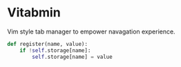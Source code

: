 # Vitabmin
Vim style tab manager to empower navagation experience.

```Python
def register(name, value):
    if !self.storage[name]:
        self.storage[name] = value
```
